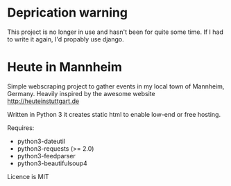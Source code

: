 Deprication warning
===============

This project is no longer in use and hasn't been for quite some time. If I had to write it again, I'd propably use django.

Heute in Mannheim
===============

Simple webscraping project to gather events in my local town of Mannheim,
Germany. Heavily inspired by the awesome website http://heuteinstuttgart.de

Written in Python 3 it creates static html to enable low-end or free hosting.

Requires:
- python3-dateutil
- python3-requests (>= 2.0)
- python3-feedparser
- python3-beautifulsoup4

Licence is MIT
